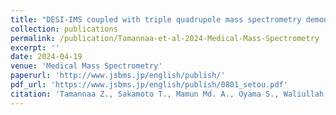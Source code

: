```yaml
---
title: "DESI-IMS coupled with triple quadrupole mass spectrometry demonstrated the capability of NMN imaging in <i>Shelfordella lateralis</i> tissue"
collection: publications
permalink: /publication/Tamannaa-et-al-2024-Medical-Mass-Spectrometry
excerpt: ''
date: 2024-04-19
venue: 'Medical Mass Spectrometry'
paperurl: 'http://www.jsbms.jp/english/publish/'
pdf_url: 'https://www.jsbms.jp/english/publish/0801_setou.pdf'
citation: 'Tamannaa Z., Sakamoto T., Mamun Md. A., Oyama S., Waliullah A.S.M., Islam A., Nabi Md. M., Aramaki S., Tasaki E., Mitaka Y., <b><u>Takata M.</u></b>, Sato T., Kahyo T., Matsuura K., Setou M. (2024) <b><i>Medical Mass Spectrometry</i></b> 8: 1-9.'
---
```

